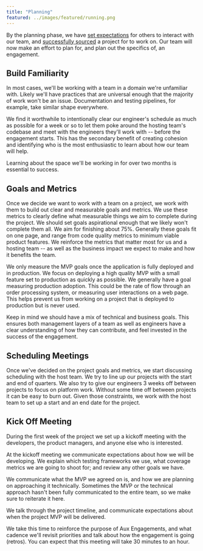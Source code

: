 ```yaml
---
title: "Planning"
featured: ../images/featured/running.png
---
```


By the planning phase, we have [set expectations](./expectations.md) for others
to interact with our team, and [successfully sourced](./sourcing.md) a  project
for to work on. Our team will now make an effort to plan for, and plan out the
specifics of, an engagement.

## Build Familiarity

In most cases, we'll be working with a team in a domain we're unfamiliar with.
Likely we'll have practices that are universal enough that the majority of work
won't be an issue. Documentation and testing pipelines, for example, take similar
shape everywhere.

We find it worthwhile to intentionally clear our engineer's schedule as much as
possible for a week or so to let them poke around the hosting team's codebase
and meet with the engineers they'll work with -- before the engagement starts.
This has the secondary benefit of creating cohesion and identifying who is the
most enthusiastic to learn about how our team will help.

Learning about the space we'll be working in for over two months is essential to
success.

## Goals and Metrics

Once we decide we want to work with a team on a project, we work with them to
build out clear and measurable goals and metrics.
We use these metrics to clearly define what measurable things we aim to complete
during the project. We should set goals aspirational enough that we likely won't
complete them all. We aim for finishing about 75%.
Generally these goals fit on one page, and range from code quality metrics to
minimum viable product features. We reinforce the metrics that matter most for
us and a hosting team -- as well as the business impact we expect to make and how
it benefits the team.

We only measure the MVP goals once the application is fully deployed and in production.
We focus on deploying a high quality MVP with a small feature set to production as
quickly as possible.
We generally have a goal measuring production adoption. This could be the rate of
flow through an order processing system, or measuring user interactions on a web
page. This helps prevent us from working on a project that is deployed to
production but is never used.

Keep in mind we should have a mix of technical and business goals. This ensures
both management layers of a team as well as engineers have a clear understanding
of how they can contribute, and feel invested in the success of the engagement.

## Scheduling Meetings

Once we've decided on the project goals and metrics, we start discussing
scheduling with the host team.
We try to line up our projects with the start and end of quarters.
We also try to give our engineers 3 weeks off between projects to focus on
platform work. Without some time off between projects it can be easy to burn out.
Given those constraints, we work with the host team to set up a start and an
end date for the project.

## Kick Off Meeting

During the first week of the project we set up a kickoff meeting with the
developers, the product managers, and anyone else who is interested.

At the kickoff meeting we communicate expectations about how we will be
developing. We explain which testing frameworks we use, what coverage
metrics we are going to shoot for; and review any other goals we have.

We communicate what the MVP we agreed on is, and how we are planning on
approaching it technically. Sometimes the MVP or the technical approach hasn't
been fully communicated to the entire team, so we make sure to reiterate it
here.

We talk through the project timeline, and communicate expectations about
when the project MVP will be delivered.

We take this time to reinforce the purpose of Aux Engagements, and what cadence
we'll revisit priorities and talk about how the engagement is going (retros).
You can expect that this meeting will take 30 minutes to an hour.
